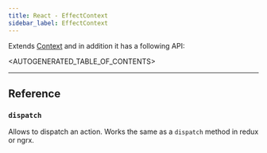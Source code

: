 ```yaml
---
title: React - EffectContext
sidebar_label: EffectContext
---
```


Extends [Context](./context) and in addition it has a following API:

<AUTOGENERATED_TABLE_OF_CONTENTS>

---

## Reference

### `dispatch`

Allows to dispatch an action. Works the same as a `dispatch` method in redux or ngrx.
